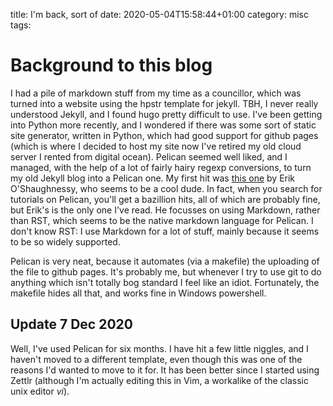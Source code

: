 title: I'm back, sort of
date: 2020-05-04T15:58:44+01:00
category: misc
tags: 


# Background to this blog

I had a pile of markdown stuff from my time as a councillor, which was turned into a website
using the hpstr template for jekyll. TBH, I never really understood Jekyll, and I found hugo 
pretty difficult to use. I've been getting into Python more recently, and I wondered if
there was some sort of static site generator, written in Python, which had good support
for github pages (which is where I decided to host my site now I've retired my old 
cloud server I rented from digital ocean). Pelican seemed well liked, and I managed,
with the help of a lot of fairly hairy regexp conversions,
to turn my old Jekyll blog into a Pelican one. My first hit was [this one](https://opensource.com/article/19/5/run-your-blog-github-pages-python) by Erik O'Shaughnessy, who seems to be a cool dude. In fact, when you search for tutorials on Pelican, 
you'll get a bazillion hits, all of which are probably fine, but Erik's is the only one I've read.
He focusses on using Markdown, rather than RST, which seems to be the native markdown
language for Pelican. I don't know RST: I use Markdown for a lot of stuff, 
mainly because it seems to be so widely supported.

Pelican is very neat, because it automates (via a makefile) the uploading of the file to github pages. It's probably me, but whenever I try to use git to do anything which isn't totally 
bog standard I feel like an idiot. Fortunately, the makefile hides all that, and works fine
in Windows powershell.


## Update 7 Dec 2020

Well, I've used Pelican for six months. 
I have hit a few little niggles, and I haven't moved to a different template, even though this was one of the reasons I'd wanted to move to it for.
It has been better since I started using Zettlr (although I'm actually editing this in Vim, a workalike of the classic unix editor *vi*).





